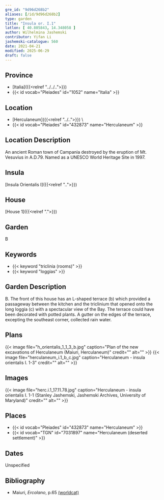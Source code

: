 ```yaml
---
gre_id: "9d96d268b2"
aliases: [/id/9d96d268b2]
type: garden
title: "Insula or. I.1"
latlon: [ 40.805843, 14.348058 ]
author: Wilhelmina Jashemski
contributor: Yifan Li
jashemski-catalogue: 560
date: 2021-04-21
modified: 2025-06-29
draft: false
---
```


## Province

- [Italia]({{<relref "../../..">}})
- {{< id vocab="Pleiades" id="1052" name="Italia" >}}

## Location

- [Herculaneum]({{<relref "../..">}}) \
- {{< id vocab="Pleiades" id="432873" name="Herculaneum" >}}

## Location Description

An ancient Roman town of Campania destroyed by the eruption of Mt. Vesuvius in A.D.79. Named as a UNESCO World Heritage Site in 1997.

## Insula

[Insula Orientalis I]({{<relref "..">}})
## House

[House 1]({{<relref ".">}})
## Garden

B

## Keywords

- {{< keyword "triclinia (rooms)" >}}
- {{< keyword "loggias" >}}

## Garden Description

B. The front of this house has an L-shaped terrace (b) which provided a passageway between the kitchen and the triclinium that opened onto the long loggia (c) with a spectacular view of the Bay. The terrace could have been decorated with potted plants. A gutter on the edges of the terrace, excepting the southeast corner, collected rain water.

## Plans

{{< image file="h_orientalis_1_1_3_b.jpg" caption="Plan of the new excavations of Herculaneum (Maiuri, Herculaneum)" credit="" alt="" >}}
{{< image file="herculaneum_i.1_b_c.jpg" caption="Herculaneum - insula orientalis I. 1-3" credit="" alt="" >}}

## Images

{{< image file="herc.i.1_17.11.78.jpg" caption="Herculaneum - insula orientalis I. 1-1 (Stanley Jashemski, Jashemski Archives, University of Maryland)" credit="" alt="" >}}

## Places

- {{< id vocab="Pleiades" id="432873" name="Herculaneum" >}}
- {{< id vocab="TGN" id="7031897" name="Herculaneum (deserted settlement)" >}}

## Dates

Unspecified

## Bibliography

* Maiuri, *Ercolano*, p.65 [(worldcat)](https://search.worldcat.org/title/490581395)
